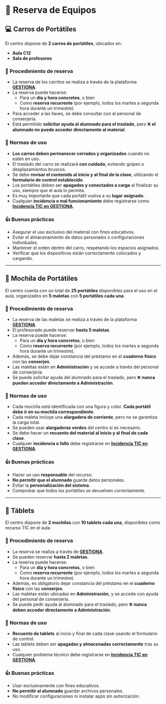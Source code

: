 # 📅 Reserva de Equipos

## 💻 Carros de Portátiles

El centro dispone de **2 carros de portátiles**, ubicados en:

- **Aula C12**
- **Sala de profesores**

### 📝 Procedimiento de reserva

- La reserva de los carritos se realiza a través de la plataforma [**GESTIONA**](https://gestiona.gonzalonazareno.org/reservas/reserva).
- La reserva puede hacerse:
  - Para un **día y hora concretos**, o bien
  - Como **reserva recurrente** (por ejemplo, todos los martes a segunda hora durante un trimestre).
- Para acceder a las llaves, se debe consultar con el personal de conserjería.
- Está permitido **solicitar ayuda al alumnado para el traslado**, pero ❌ **el alumnado no puede acceder directamente al material**.

### 📌 Normas de uso

- **Los carros deben permanecer cerrados y organizados** cuando no estén en uso.
- El traslado del carro se realizará **con cuidado**, evitando golpes o desplazamientos bruscos.
- Se debe **revisar el contenido al inicio y al final de la clase**, utilizando el **formulario de control establecido**.
- Los portátiles deben ser **apagados y conectados a carga** al finalizar su uso, siempre que el aula lo permita.
- Es muy importante que cada portátil vuelva a su **lugar asignado**.
- Cualquier **incidencia o mal funcionamiento** debe registrarse como [**Incidencia TIC en GESTIONA**](https://gestiona.gonzalonazareno.org/tde/misincidenciastic).

### 👍 Buenas prácticas

- Asegurar el uso exclusivo del material con fines educativos.
- Evitar el almacenamiento de datos personales o configuraciones individuales.
- Mantener el orden dentro del carro, respetando los espacios asignados.
- Verificar que los dispositivos están correctamente colocados y cargando.

---

## 🎒 Mochila de Portátiles

El centro cuenta con un total de **25 portátiles** disponibles para el uso en el aula, organizados en **5 maletas** con **5 portátiles cada una**.

### 📝 Procedimiento de reserva

- La reserva de las maletas se realiza a través de la plataforma [**GESTIONA**](https://gestiona.gonzalonazareno.org/reservas/reserva).
- El profesorado puede reservar **hasta 5 maletas**.
- La reserva puede hacerse:
  - Para un **día y hora concretos**, o bien
  - Como **reserva recurrente** (por ejemplo, todos los martes a segunda hora durante un trimestre).
-  Además, se debe dejar constancia del préstamo en el **cuaderno físico** con las **conserjes**.
- Las maletas están en **Administración** y se accede a través del personal de conserjería.
- Se puede solicitar ayuda del alumnado para el traslado, pero ❌ **nunca pueden acceder directamente a Administración**.

### 📌 Normas de uso

- Cada mochila está identificada con una figura y color. **Cada portátil debe ir en su mochila correspondiente**.
- Cada maleta incluye una **alargadera de corriente**, pero no se garantiza la carga total.
- Se pueden usar **alargaderas verdes** del centro si es necesario.
- Se debe hacer un **recuento del material al inicio y al final de cada clase**.
- Cualquier **incidencia o fallo** debe registrarse en [**Incidencia TIC en GESTIONA**](https://gestiona.gonzalonazareno.org/tde/misincidenciastic).

### 👍 Buenas prácticas

- Hacer un uso **responsable** del recurso.
- **No permitir que el alumnado** guarde datos personales.
- Evitar la **personalización del sistema**.
- Comprobar que todos los portátiles se devuelven correctamente.

---

## 📱 Táblets

El centro dispone de **2 mochilas** con **10 tablets cada una**, disponibles como recurso TIC en el aula.

### 📝 Procedimiento de reserva

- La reserva se realiza a través de [**GESTIONA**](https://gestiona.gonzalonazareno.org/reservas/reserva).
- Se pueden reservar **hasta 2 maletas**.
- La reserva puede hacerse:
  - Para un **día y hora concretos**, o bien
  - Como **reserva recurrente** (por ejemplo, todos los martes a segunda hora durante un trimestre).
-  Además, es obligatorio dejar constancia del préstamo en el **cuaderno físico** con las **conserjes**.
- Las maletas están ubicadas en **Administración**, y se accede con ayuda del personal de conserjería.
- Se puede pedir ayuda al alumnado para el traslado, pero ❌ **nunca deben acceder directamente a Administración**.

### 📌 Normas de uso

- **Recuento de tablets** al inicio y final de cada clase usando el formulario de control.
- Las tablets deben ser **apagadas y almacenadas correctamente** tras su uso.
- Cualquier problema técnico debe registrarse en [**Incidencia TIC en GESTIONA**](https://gestiona.gonzalonazareno.org/tde/misincidenciastic).

### 👍 Buenas prácticas

- Usar exclusivamente con fines educativos.
- **No permitir al alumnado** guardar archivos personales.
- No modificar configuraciones ni instalar apps sin autorización.
